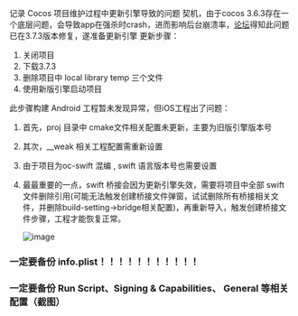 记录 Cocos 项目维护过程中更新引擎导致的问题
契机，由于cocos 3.6.3存在一个底层问题，会导致app在强杀时crash，进而影响后台崩溃率，[论坛](https://forum.cocos.org/t/topic/143275)得知此问题已在3.7.3版本修复，遂准备更新引擎
更新步骤：
  1. 关闭项目
  2. 下载3.7.3
  3. 删除项目中 local library temp 三个文件
  4. 使用新版引擎启动项目
  
此步骤构建 Android 工程暂未发现异常，但iOS工程出了问题：
  1. 首先，proj 目录中 cmake文件相关配置未更新，主要为旧版引擎版本号
  2. 其次，__weak 相关工程配置需重新设置
  3. 由于项目为oc-swift 混编 , swift 语言版本号也需要设置
  4. 最最重要的一点，swift 桥接会因为更新引擎失效，需要将项目中全部 swift 文件删除引用(可能无法触发创建桥接文件弹窗，试试删除所有桥接相关文件，并删除build-setting->bridge相关配置)，再重新导入，触发创建桥接文件步骤，工程才能恢复正常。

     ![image](https://github.com/Joooenn/blog/assets/15683811/ee8bfb54-ea0e-443c-91fd-41297c912a25)


### 一定要备份 info.plist！！！！！！！！！！！
### 一定要备份 Run Script、Signing & Capabilities、 General 等相关配置（截图）

